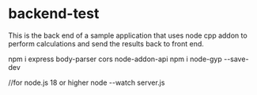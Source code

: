 # backend-test
This is the back end of a sample application that uses node cpp addon to perform calculations and send the results back to front end.


npm i express body-parser cors node-addon-api
npm i node-gyp --save-dev

//for node.js 18 or higher
node --watch server.js 
